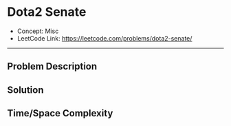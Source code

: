 # Dota2 Senate

- Concept: Misc
- LeetCode Link: https://leetcode.com/problems/dota2-senate/

---

## Problem Description

## Solution

## Time/Space Complexity

